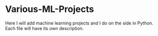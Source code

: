 # Various-ML-Projects
Here I will add machine learning projects and I do on the side in Python. Each file will have its own description.
